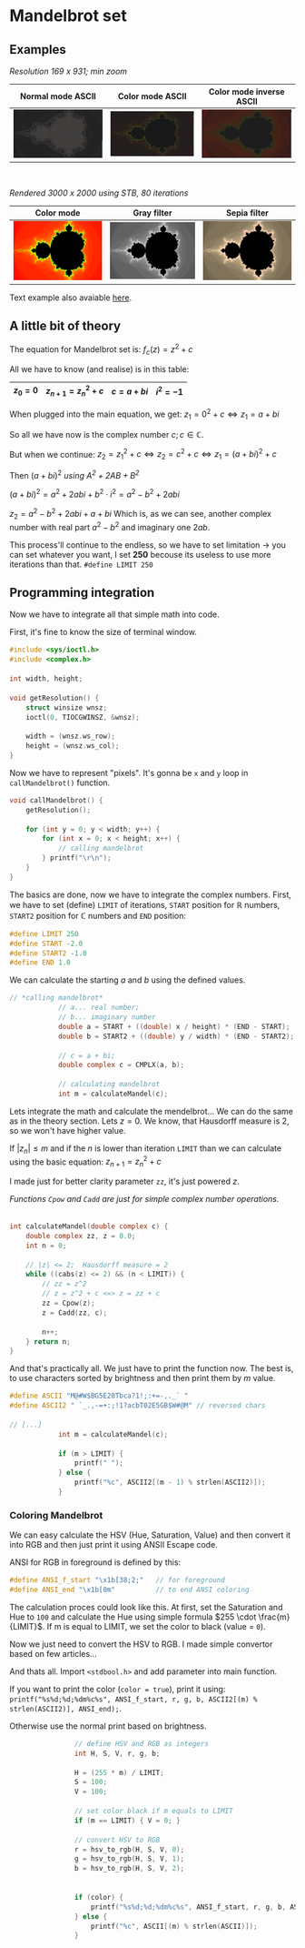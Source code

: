 Mandelbrot set
====

## Examples

*Resolution 169 x 931; min zoom*

| Normal mode ASCII | Color mode ASCII | Color mode inverse ASCII |
| --- | --- | --- |
| ![normal_ascii](examples/mandelbrot_ascii.png) | ![color_ascii](examples/mandelbrot_ascii_color.png) | ![color_inverse_ascii](examples/mandelbrot_ascii_color_inverse.png) |

<br>

*Rendered 3000 x 2000 using STB, 80 iterations*

| Color mode | Gray filter | Sepia filter |
| --- | --- | --- |
| ![color_png](examples/color_80_iter.png) | ![gray_jpg](examples/gray_80_iter.jpg) | ![sepia_jpg](examples/sepia_80_iter.jpg) |


Text example also avaiable [here](mandelbrot_ascii.txt).


## A little bit of theory 

The equation for Mandelbrot set is:  $f_{c}(z)=z^{2}+c$

All we have to know (and realise) is in this table:

| $z_0=0$ | $z_{n+1}=z_n^2+c$ | $c = a + bi$ | $i^2 = -1$
| --- | --- | --- | --- |

When plugged into the main equation, we get:
$z_1 = 0^2 + c \iff z_1 = a+bi$

So all we have now is the complex number $c; c \in \mathbb{C}$.

But when we continue:
$z_2 = z_1^2+c \iff z_2 = c^2+c \iff z_1 = (a+bi)^2 + c$

Then $(a + bi)^2$ *using $A^2 + 2AB + B^2$*

$(a+bi)^2 = a^2 + 2abi + b^2 \cdot i^2 = a^2 - b^2 + 2abi$

$z_2 = a^2 - b^2 + 2abi + a + bi$
Which is, as we can see, another complex number with real part $a^2 - b^2$ and imaginary one $2ab$.

This process'll continue to the endless, so we have to set limitation → you can set whatever you want, I set **250** becouse its useless to use more iterations than that. `#define LIMIT 250`


## Programming integration

Now we have to integrate all that simple math into code.

First, it's fine to know the size of terminal window.

```c
#include <sys/ioctl.h>
#include <complex.h>

int width, height;

void getResolution() {
    struct winsize wnsz;
    ioctl(0, TIOCGWINSZ, &wnsz);

    width = (wnsz.ws_row);
    height = (wnsz.ws_col);
}

```

Now we have to represent "pixels". It's gonna be `x` and `y` loop in `callMandelbrot()` function.

```c
void callMandelbrot() {
    getResolution();

    for (int y = 0; y < width; y++) {
        for (int x = 0; x < height; x++) {
            // calling mandelbrot 
        } printf("\r\n");
    }
}
```

The basics are done, now we have to integrate the complex numbers.
First, we have to set (define) `LIMIT` of iterations, `START` position for $\mathbb{R}$ numbers, `START2` position for $\mathbb{C}$ numbers and `END` position:

```c
#define LIMIT 250
#define START -2.0
#define START2 -1.0
#define END 1.0
```

We can calculate the starting $a$ and $b$ using the defined values.
```c
// *calling mandelbrot*
            // a... real number; 
            // b... imaginary number
            double a = START + ((double) x / height) * (END - START);
            double b = START2 + ((double) y / width) * (END - START2);

            // c = a + bi;
            double complex c = CMPLX(a, b);

            // calculating mandelbrot
            int m = calculateMandel(c);
```

Lets integrate the math and calculate the mendelbrot...
We can do the same as in the theory section. Lets $z=0$. We know, that Hausdorff measure is 2, so we won't have higher value.

If $|z_n| \leq m$ and if the $n$ is lower than iteration `LIMIT` than we can calculate using the basic equation: $z_{n+1}=z_n^2+c$

I made just for better clarity parameter `zz`, it's just powered $z$.

*Functions `Cpow` and `Cadd` are just for simple complex number operations.*

```c

int calculateMandel(double complex c) {
    double complex zz, z = 0.0;
    int n = 0;

    // |z| <= 2;  Hausdorff measure = 2
    while ((cabs(z) <= 2) && (n < LIMIT)) {
        // zz = z^2
        // z = z^2 + c <=> z = zz + c
        zz = Cpow(z);
        z = Cadd(zz, c);
        
        n++;
    } return n;
}

```

And that's practically all. We just have to print the function now.
The best is, to use characters sorted by brightness and then print them by $m$ value.

```c
#define ASCII "M@#W$BG5E20Tbca?1!;:+=-,._` "
#define ASCII2 " `_.,-=+:;!1?acbT02E5GB$W#@M" // reversed chars

// [...]
            int m = calculateMandel(c);

            if (m > LIMIT) {
                printf(" ");
            } else {
                printf("%c", ASCII2[(m - 1) % strlen(ASCII2)]);
            }

```

### Coloring Mandelbrot
We can easy calculate the HSV (Hue, Saturation, Value) and then convert it into RGB and then just print it using ANSII Escape code.

ANSI for RGB in foreground is defined by this:

```c
#define ANSI_f_start "\x1b[38;2;"   // for foreground
#define ANSI_end "\x1b[0m"          // to end ANSI coloring
```

The calculation proces could look like this. At first, set the Saturation and Hue to `100` and calculate the Hue using simple formula $255 \cdot \frac{m}{LIMIT}$. If m is equal to LIMIT, we set the color to black (value = `0`).

Now we just need to convert the HSV to RGB. I made simple convertor based on few articles...

And thats all. Import `<stdbool.h>` and add parameter into main function. 

If you want to print the color (`color = true`), print it using:
`printf("%s%d;%d;%dm%c%s", ANSI_f_start, r, g, b, ASCII2[(m) % strlen(ASCII2)], ANSI_end);`. 

Otherwise use the normal print based on brightness.

```c
                // define HSV and RGB as integers
                int H, S, V, r, g, b;

                H = (255 * m) / LIMIT;
                S = 100;
                V = 100;

                // set color black if m equals to LIMIT
                if (m == LIMIT) { V = 0; }

                // convert HSV to RGB
                r = hsv_to_rgb(H, S, V, 0);
                g = hsv_to_rgb(H, S, V, 1);
                b = hsv_to_rgb(H, S, V, 2);


                if (color) {
                    printf("%s%d;%d;%dm%c%s", ANSI_f_start, r, g, b, ASCII2[(m) % strlen(ASCII2)], ANSI_end);
                } else {
                    printf("%c", ASCII[(m) % strlen(ASCII)]);
                }
```